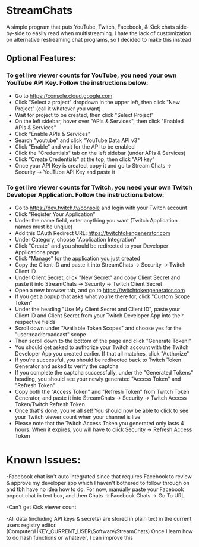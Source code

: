 # StreamChats
A simple program that puts YouTube, Twitch, Facebook, & Kick chats side-by-side to easily read when multistreaming. I hate the lack of customization on alternative restreaming chat programs, so I decided to make this instead

## Optional Features:
### To get live viewer counts for YouTube, you need your own YouTube API Key. Follow the instructions below:

- Go to https://console.cloud.google.com
- Click "Select a project" dropdown in the upper left, then click "New Project" (call it whatever you want)
- Wait for project to be created, then click "Select Project"
- On the left sidebar, hover over "APIs & Services", then click "Enabled APIs & Services"
- Click "Enable APIs & Services"
- Search "youtube" and click "YouTube Data API v3"
- Click "Enable" and wait for the API to be enabled
- Click the "Credentials" tab on the left sidebar (under APIs & Services)
- Click "Create Credentials" at the top, then click "API key"
- Once your API Key is created, copy it and go to Stream Chats -> Security -> YouTube API Key and paste it

### To get live viewer counts for Twitch, you need your own Twitch Developer Application. Follow the instructions below:

- Go to https://dev.twitch.tv/console and login with your Twitch account
- Click "Register Your Application"
- Under the name field, enter anything you want (Twitch Application names must be unqiue)
- Add this OAuth Redirect URL: https://twitchtokengenerator.com
- Under Category, choose "Application Integration"
- Click "Create" and you should be redirected to your Developer Applications page
- Click "Manage" for the application you just created
- Copy the Client ID and paste it into StreamChats -> Security -> Twitch Client ID
- Under Client Secret, click "New Secret" and copy Client Secret and paste it into StreamChats -> Security -> Twitch Client Secret
- Open a new browser tab, and go to https://twitchtokengenerator.com
- If you get a popup that asks what you're there for, click "Custom Scope Token"
- Under the heading "Use My Client Secret and Client ID", paste your Client ID and Client Secret from your Twitch Developer App into their respective fields
- Scroll down under "Available Token Scopes" and choose yes for the "user:read:broadcast" scope
- Then scroll down to the bottom of the page and click "Generate Token!"
- You should get asked to authorize your Twitch account with the Twitch Developer App you created earlier. If that all matches, click "Authorize"
- If you're successful, you should be redirected back to Twitch Token Generator and asked to verify the captcha
- If you complete the captcha successfully, under the "Generated Tokens" heading, you should see your newly generated "Access Token" and "Refresh Token"
- Copy both the "Access Token" and "Refresh Token" from Twitch Token Generator, and paste it into StreamChats -> Security -> Twitch Access Token/Twitch Refresh Token
- Once that's done, you're all set! You should now be able to click to see your Twitch viewer count when your channel is live
- Please note that the Twitch Access Token you generated only lasts 4 hours. When it expires, you will have to click Security -> Refresh Access Token

# Known Issues:

-Facebook chat isn't auto integrated since that requires Facebook to review & approve my developer app which I haven't bothered to follow through on and tbh have no idea how to do. For now, manually paste your Facebook popout chat in text box, and then Chats -> Facebook Chats -> Go To URL

-Can't get Kick viewer count

-All data (including API keys & secrets) are stored in plain text in the current users registry editor. (Computer\HKEY_CURRENT_USER\Software\StreamChats) Once I learn how to do hash functions or whatever, I can improve this
